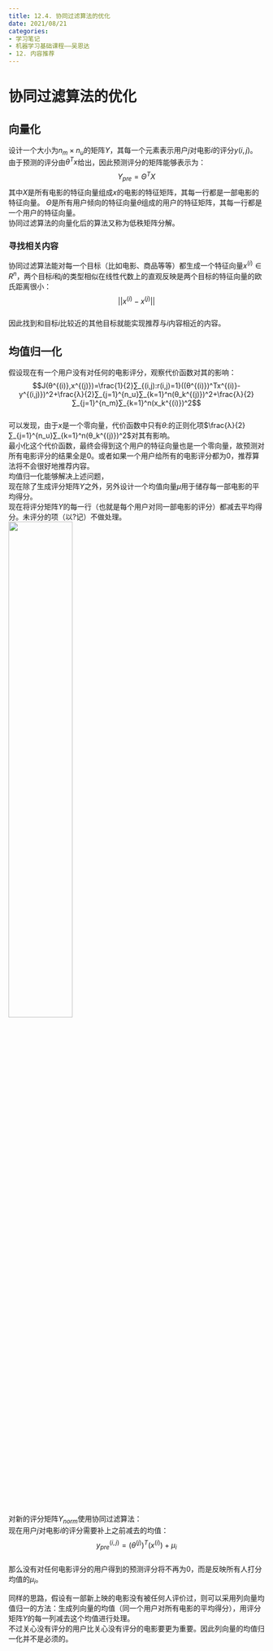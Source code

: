 ```yaml
---
title: 12.4. 协同过滤算法的优化  
date: 2021/08/21
categories: 
- 学习笔记
- 机器学习基础课程——吴恩达
- 12. 内容推荐
---
```

# 协同过滤算法的优化
## 向量化
设计一个大小为$n_m × n_u$的矩阵$Y$，其每一个元素表示用户$j$对电影$i$的评分$y(i,j)$。  由于预测的评分由$θ^Tx$给出，因此预测评分的矩阵能够表示为：  
$$Y_{pre}=Θ^TX$$
其中$X$是所有电影的特征向量组成$x$的电影的特征矩阵，其每一行都是一部电影的特征向量。  $Θ$是所有用户倾向的特征向量$θ$组成的用户的特征矩阵，其每一行都是一个用户的特征向量。  
协同过滤算法的向量化后的算法又称为低秩矩阵分解。  

### 寻找相关内容
协同过滤算法能对每一个目标（比如电影、商品等等）都生成一个特征向量$x^{(i)}∈R^n$，两个目标$i$和$j$的类型相似在线性代数上的直观反映是两个目标的特征向量的欧氏距离很小： 
$$||x^{(i)}-x^{(j)}||$$  
因此找到和目标$i$比较近的其他目标就能实现推荐与$i$内容相近的内容。  

## 均值归一化
假设现在有一个用户没有对任何的电影评分，观察代价函数对其的影响：  
$$J(θ^{(i)},x^{(j)})=\frac{1}{2}∑_{(i,j):r(i,j)=1}((θ^{(i)})^Tx^{(i)}-y^{(i,j)})^2+\frac{λ}{2}∑_{j=1}^{n_u}∑_{k=1}^n(θ_k^{(j)})^2+\frac{λ}{2}∑_{j=1}^{n_m}∑_{k=1}^n(x_k^{(i)})^2$$  
可以发现，由于$x$是一个零向量，代价函数中只有$θ$:的正则化项$\frac{λ}{2}∑_{j=1}^{n_u}∑_{k=1}^n(θ_k^{(j)})^2$对其有影响。  
最小化这个代价函数，最终会得到这个用户的特征向量也是一个零向量，故预测对所有电影评分的结果全是0。或者如果一个用户给所有的电影评分都为0，推荐算法将不会很好地推荐内容。  
均值归一化能够解决上述问题，  
现在除了生成评分矩阵$Y$之外，另外设计一个均值向量$μ$用于储存每一部电影的平均得分。  
现在将评分矩阵$Y$的每一行（也就是每个用户对同一部电影的评分）都减去平均得分。未评分的项（以$?$记）不做处理。  
<img src = https://cdn.jsdelivr.net/gh/l61012345/Pic/img/20210820104239.png width=50%>  
对新的评分矩阵$Y_{norm}$使用协同过滤算法：  
现在用户$j$对电影$i$的评分需要补上之前减去的均值：  
$$y_{pre}^{(i,j)}=(θ^{(j)})^T(x^{(i)})+μ_i$$  
那么没有对任何电影评分的用户得到的预测评分将不再为0，而是反映所有人打分均值的$μ_i$。  

同样的思路，假设有一部新上映的电影没有被任何人评价过，则可以采用列向量均值归一的方法：生成列向量的均值（同一个用户对所有电影的平均得分），用评分矩阵$Y$的每一列减去这个均值进行处理。  
不过关心没有评分的用户比关心没有评分的电影要更为重要。因此列向量的均值归一化并不是必须的。  
